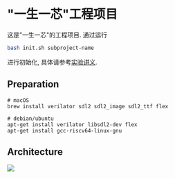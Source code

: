 # "一生一芯"工程项目

这是"一生一芯"的工程项目. 通过运行
```bash
bash init.sh subproject-name
```
进行初始化, 具体请参考[实验讲义][lecture note].

[lecture note]: https://ysyx.oscc.cc/docs/

## Preparation

```shell
# macOS
brew install verilator sdl2 sdl2_image sdl2_ttf flex

# debian/ubuntu
apt-get install verilator libsdl2-dev flex
apt-get install gcc-riscv64-linux-gnu
```

## Architecture

![](./npc/assets/npc-rv32e-ysyxsoc.svg)
